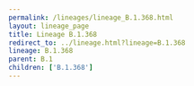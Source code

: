 ```yaml
---
permalink: /lineages/lineage_B.1.368.html
layout: lineage_page
title: Lineage B.1.368
redirect_to: ../lineage.html?lineage=B.1.368
lineage: B.1.368
parent: B.1
children: ['B.1.368']
---
```

